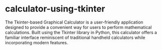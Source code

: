 # calculator-using-tkinter
The Tkinter-based Graphical Calculator is a user-friendly application designed to provide a convenient way for users to perform mathematical calculations. Built using the Tkinter library in Python, this calculator offers a familiar interface reminiscent of traditional handheld calculators while incorporating modern features.
